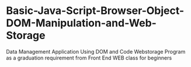 # Basic-Java-Script-Browser-Object-DOM-Manipulation-and-Web-Storage
Data Management Application Using DOM and Code Webstorage Program as a graduation requirement from Front End WEB class for beginners


